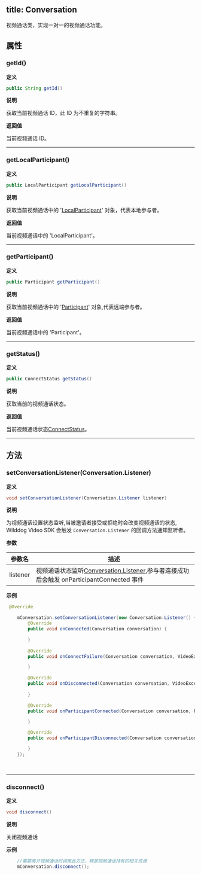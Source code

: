 title: Conversation
---

视频通话类，实现一对一的视频通话功能。

## 属性

### getId()

**定义**   

```java
public String getId()
```

**说明**

获取当前视频通话 ID，此 ID 为不重复的字符串。


**返回值**

当前视频通话 ID。

---

### getLocalParticipant()

**定义**   

```java
public LocalParticipant getLocalParticipant()
```

**说明**

获取当前视频通话中的 '[LocalParticipant](/api/video/android/local-participant.html)' 对象，代表本地参与者。


**返回值**

当前视频通话中的 'LocalParticipant'。

---

### getParticipant()

**定义**   

```java
public Participant getParticipant()
```

**说明**

获取当前视频通话中的 '[Participant](/api/video/android/participant.html)' 对象,代表远端参与者。


**返回值**

当前视频通话中的 'Participant'。

---

### getStatus()

**定义**   

```java
public ConnectStatus getStatus()
```

**说明**

获取当前的视频通话状态。


**返回值**

当前视频通话状态[ConnectStatus](/api/video/android/connect-status.html)。

---

## 方法

### setConversationListener(Conversation.Listener)

**定义**   

```java
void setConversationListener(Conversation.Listener listener)
```

**说明**

为视频通话设置状态监听,当被邀请者接受或拒绝时会改变视频通话的状态, Wilddog Video SDK 会触发 `Conversation.Listener` 的回调方法通知监听者。

**参数**

| 参数名 | 描述 |
|---|---|
|listener|视频通话状态监听[Conversation.Listener](/api/video/android/conversation-listener.html),参与者连接成功后会触发 onParticipantConnected 事件|


**示例**

```java
 @Override

    mConversation.setConversationListener(new Conversation.Listener() {
        @Override
        public void onConnected(Conversation conversation) {
                            
        }

        @Override
        public void onConnectFailure(Conversation conversation, VideoException exception) {

        }

        @Override
        public void onDisconnected(Conversation conversation, VideoException exception) {
        
        }

        @Override
        public void onParticipantConnected(Conversation conversation, Participant participant) {

        }

        @Override
        public void onParticipantDisconnected(Conversation conversation, Participant participant) {

        }
    });
```

</br>

---

### disconnect()

**定义**   

```java
void disconnect()
```

**说明**

关闭视频通话

**示例**

```java
	//需要离开视频通话时调用此方法，释放视频通话持有的相关资源
	mConversation.disconnect();
```
